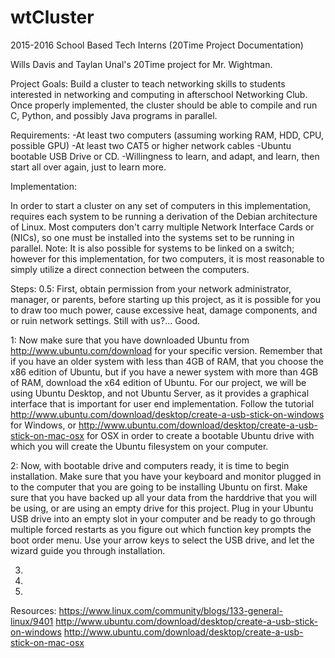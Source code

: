 # wtCluster
2015-2016
School Based Tech Interns 
 (20Time Project Documentation)

Wills Davis and Taylan Unal's 20Time project for Mr. Wightman.

Project Goals: Build a cluster to teach networking skills to students interested in networking and computing in afterschool Networking Club.
Once properly implemented, the cluster should be able to compile and run C, Python, and possibly Java programs in parallel.

Requirements:
-At least two computers (assuming working RAM, HDD, CPU, possible GPU)
-At least two CAT5 or higher network cables
-Ubuntu bootable USB Drive or CD.
-Willingness to learn, and adapt, and learn, then start all over again, just to learn more.

Implementation:

In order to start a cluster on any set of computers in this implementation, requires each system to be running a derivation of the Debian architecture of Linux. 
Most computers don't carry multiple Network Interface Cards or (NICs), so one must be installed into the systems set to be running in parallel. 
Note: It is also possible for systems to be linked on a switch; however for this implementation, for two computers, it is most reasonable to simply utilize a direct connection between the computers.

Steps:
0.5: First, obtain permission from your network administrator, manager, or parents, before starting up this project, as it is possible for you to draw too much power, cause excessive heat, damage components, and or ruin network settings. 
Still with us?... Good.

1: Now make sure that you have downloaded Ubuntu from http://www.ubuntu.com/download for your specific version. 
Remember that if you have an older system with less than 4GB of RAM, that you choose the x86 edition of Ubuntu, but if you have a newer system with more than 4GB of RAM, download the x64 edition of Ubuntu.
For our project, we will be using Ubuntu Desktop, and not Ubuntu Server, as it provides a graphical interface that is important for user end implementation.
Follow the tutorial http://www.ubuntu.com/download/desktop/create-a-usb-stick-on-windows for Windows, or http://www.ubuntu.com/download/desktop/create-a-usb-stick-on-mac-osx for OSX in order to create a bootable Ubuntu drive with which you will create the Ubuntu filesystem on your computer.

2: Now, with bootable drive and computers ready, it is time to begin installation. Make sure that you have your keyboard and monitor plugged in to the computer that you are going to be installing Ubuntu on first. Make sure that you have backed up all your data from the harddrive that you will be using, or are using an empty drive for this project. 
Plug in your Ubuntu USB drive into an empty slot in your computer and be ready to go through multiple forced restarts as you figure out which function key prompts the boot order menu. Use your arrow keys to select the USB drive, and let the wizard guide you through installation.

3.

4.

5.




Resources:
https://www.linux.com/community/blogs/133-general-linux/9401
http://www.ubuntu.com/download/desktop/create-a-usb-stick-on-windows
http://www.ubuntu.com/download/desktop/create-a-usb-stick-on-mac-osx
